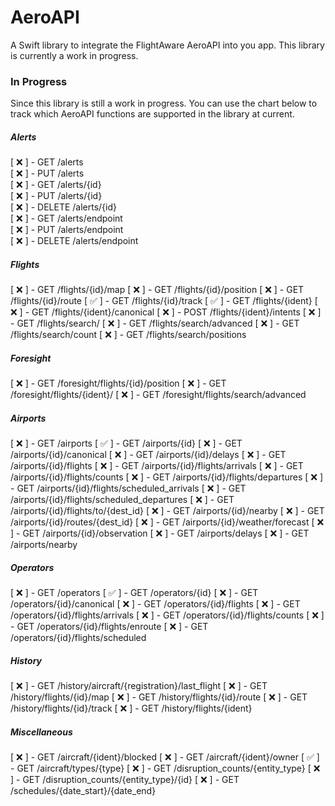# AeroAPI

A Swift library to integrate the FlightAware AeroAPI into you app. This library is currently a work in progress.

### In Progress
Since this library is still a work in progress. You can use the chart below to track which AeroAPI functions are supported in the library at current.

##### Alerts
[ ❌ ] - GET /alerts<br>
[ ❌ ] - PUT /alerts<br>
[ ❌ ] - GET /alerts/{id}<br>
[ ❌ ] - PUT /alerts/{id}<br>
[ ❌ ] - DELETE /alerts/{id}<br>
[ ❌ ] - GET /alerts/endpoint<br>
[ ❌ ] - PUT /alerts/endpoint<br>
[ ❌ ] - DELETE /alerts/endpoint<br>

##### Flights
[ ❌ ] - GET /flights/{id}/map
[ ❌ ] - GET /flights/{id}/position
[ ❌ ] - GET /flights/{id}/route
[ ✅ ] - GET /flights/{id}/track
[ ✅ ] - GET /flights/{ident}
[ ❌ ] - GET /flights/{ident}/canonical
[ ❌ ] - POST /flights/{ident}/intents
[ ❌ ] - GET /flights/search/
[ ❌ ] - GET /flights/search/advanced
[ ❌ ] - GET /flights/search/count
[ ❌ ] - GET /flights/search/positions

##### Foresight
[ ❌ ] - GET /foresight/flights/{id}/position
[ ❌ ] - GET /foresight/flights/{ident}/
[ ❌ ] - GET /foresight/flights/search/advanced

##### Airports
[ ❌ ] - GET /airports
[ ✅ ] - GET /airports/{id}
[ ❌ ] - GET /airports/{id}/canonical
[ ❌ ] - GET /airports/{id}/delays
[ ❌ ] - GET /airports/{id}/flights
[ ❌ ] - GET /airports/{id}/flights/arrivals
[ ❌ ] - GET /airports/{id}/flights/counts
[ ❌ ] - GET /airports/{id}/flights/departures
[ ❌ ] - GET /airports/{id}/flights/scheduled_arrivals
[ ❌ ] - GET /airports/{id}/flights/scheduled_departures
[ ❌ ] - GET /airports/{id}/flights/to/{dest_id}
[ ❌ ] - GET /airports/{id}/nearby
[ ❌ ] - GET /airports/{id}/routes/{dest_id}
[ ❌ ] - GET /airports/{id}/weather/forecast
[ ❌ ] - GET /airports/{id}/observation
[ ❌ ] - GET /airports/delays
[ ❌ ] - GET /airports/nearby

##### Operators
[ ❌ ] - GET /operators
[ ✅ ] - GET /operators/{id}
[ ❌ ] - GET /operators/{id}/canonical
[ ❌ ] - GET /operators/{id}/flights
[ ❌ ] - GET /operators/{id}/flights/arrivals
[ ❌ ] - GET /operators/{id}/flights/counts
[ ❌ ] - GET /operators/{id}/flights/enroute
[ ❌ ] - GET /operators/{id}/flights/scheduled

##### History
[ ❌ ] - GET /history/aircraft/{registration}/last_flight
[ ❌ ] - GET /history/flights/{id}/map
[ ❌ ] - GET /history/flights/{id}/route
[ ❌ ] - GET /history/flights/{id}/track
[ ❌ ] - GET /history/flights/{ident}

##### Miscellaneous
[ ❌ ] - GET /aircraft/{ident}/blocked
[ ❌ ] - GET /aircraft/{ident}/owner
[ ✅ ] - GET /aircraft/types/{type}
[ ❌ ] - GET /disruption_counts/{entity_type}
[ ❌ ] - GET /disruption_counts/{entity_type}/{id}
[ ❌ ] - GET /schedules/{date_start}/{date_end}
